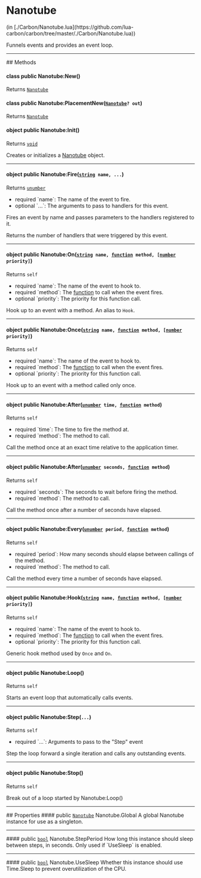 <link href="../../style.css" rel="stylesheet" type="text/css"/>
<h1 class="class-title">Nanotube</h1>
<span class="file-link">(in [./Carbon/Nanotube.lua](https://github.com/lua-carbon/carbon/tree/master/./Carbon/Nanotube.lua))</span><br/>

Funnels events and provides an event loop.


<hr />
## Methods
<h4 class="method-name"><span class="doc-scope doc-class">class</span> <span class="doc-visibility doc-public">public</span> Nanotube:New()</h4>
<p class="method-returns bold">Returns <code><a href="Classes/Nanotube">Nanotube</a></code></p><h4 class="method-name"><span class="doc-scope doc-class">class</span> <span class="doc-visibility doc-public">public</span> Nanotube:PlacementNew(<code><a href="Classes/Nanotube">Nanotube</a>? out</code>)</h4>
<p class="method-returns bold">Returns <code><a href="Classes/Nanotube">Nanotube</a></code></p>
<h4 class="method-name"><span class="doc-scope doc-object">object</span> <span class="doc-visibility doc-public">public</span> Nanotube:Init()</h4>
<p class="method-returns bold">Returns <code><a href="Types#void">void</a></code></p>
<ul class="doc-arg-list">

</ul>

Creates or initializes a <a href="Classes/Nanotube">Nanotube</a> object.
<hr/>
<h4 class="method-name"><span class="doc-scope doc-object">object</span> <span class="doc-visibility doc-public">public</span> Nanotube:Fire(<code><a href="Types#string">string</a> name, ...</code>)</h4>
<p class="method-returns bold">Returns <code><a href="Types#unumber">unumber</a></code></p>
<ul class="doc-arg-list">
<li><span class="doc-arg-level doc-required">required</span>  `name`: The name of the event to fire.</li>
<li><span class="doc-arg-level doc-optional">optional</span>  `...`: The arguments to pass to handlers for this event.</li>
</ul>

Fires an event by name and passes parameters to the handlers registered to it.

Returns the number of handlers that were triggered by this event.
<hr/>
<h4 class="method-name"><span class="doc-scope doc-object">object</span> <span class="doc-visibility doc-public">public</span> Nanotube:On(<code><a href="Types#string">string</a> name, <a href="Types#function">function</a> method, [<a href="Types#number">number</a> priority]</code>)</h4>
<p class="method-returns bold">Returns <code>self</code></p>
<ul class="doc-arg-list">
<li><span class="doc-arg-level doc-required">required</span>  `name`: The name of the event to hook to.</li>
<li><span class="doc-arg-level doc-required">required</span>  `method`: The <a href="Types#function">function</a> to call when the event fires.</li>
<li><span class="doc-arg-level doc-optional">optional</span>  `priority`: The priority for this function call.</li>
</ul>

Hook up to an event with a method. An alias to <code>Hook</code>.
<hr/>
<h4 class="method-name"><span class="doc-scope doc-object">object</span> <span class="doc-visibility doc-public">public</span> Nanotube:Once(<code><a href="Types#string">string</a> name, <a href="Types#function">function</a> method, [<a href="Types#number">number</a> priority]</code>)</h4>
<p class="method-returns bold">Returns <code>self</code></p>
<ul class="doc-arg-list">
<li><span class="doc-arg-level doc-required">required</span>  `name`: The name of the event to hook to.</li>
<li><span class="doc-arg-level doc-required">required</span>  `method`: The <a href="Types#function">function</a> to call when the event fires.</li>
<li><span class="doc-arg-level doc-optional">optional</span>  `priority`: The priority for this function call.</li>
</ul>

Hook up to an event with a method called only once.
<hr/>
<h4 class="method-name"><span class="doc-scope doc-object">object</span> <span class="doc-visibility doc-public">public</span> Nanotube:After(<code><a href="Types#unumber">unumber</a> time, <a href="Types#function">function</a> method</code>)</h4>
<p class="method-returns bold">Returns <code>self</code></p>
<ul class="doc-arg-list">
<li><span class="doc-arg-level doc-required">required</span>  `time`: The time to fire the method at.</li>
<li><span class="doc-arg-level doc-required">required</span>  `method`: The method to call.</li>
</ul>

Call the method once at an exact time relative to the application timer.
<hr/>
<h4 class="method-name"><span class="doc-scope doc-object">object</span> <span class="doc-visibility doc-public">public</span> Nanotube:After(<code><a href="Types#unumber">unumber</a> seconds, <a href="Types#function">function</a> method</code>)</h4>
<p class="method-returns bold">Returns <code>self</code></p>
<ul class="doc-arg-list">
<li><span class="doc-arg-level doc-required">required</span>  `seconds`: The seconds to wait before firing the method.</li>
<li><span class="doc-arg-level doc-required">required</span>  `method`: The method to call.</li>
</ul>

Call the method once after a number of seconds have elapsed.
<hr/>
<h4 class="method-name"><span class="doc-scope doc-object">object</span> <span class="doc-visibility doc-public">public</span> Nanotube:Every(<code><a href="Types#unumber">unumber</a> period, <a href="Types#function">function</a> method</code>)</h4>
<p class="method-returns bold">Returns <code>self</code></p>
<ul class="doc-arg-list">
<li><span class="doc-arg-level doc-required">required</span>  `period`: How many seconds should elapse between callings of the method.</li>
<li><span class="doc-arg-level doc-required">required</span>  `method`: The method to call.</li>
</ul>

Call the method every time a number of seconds have elapsed.
<hr/>
<h4 class="method-name"><span class="doc-scope doc-object">object</span> <span class="doc-visibility doc-public">public</span> Nanotube:Hook(<code><a href="Types#string">string</a> name, <a href="Types#function">function</a> method, [<a href="Types#number">number</a> priority]</code>)</h4>
<p class="method-returns bold">Returns <code>self</code></p>
<ul class="doc-arg-list">
<li><span class="doc-arg-level doc-required">required</span>  `name`: The name of the event to hook to.</li>
<li><span class="doc-arg-level doc-required">required</span>  `method`: The <a href="Types#function">function</a> to call when the event fires.</li>
<li><span class="doc-arg-level doc-optional">optional</span>  `priority`: The priority for this function call.</li>
</ul>

Generic hook method used by <code>Once</code> and <code>On</code>.
<hr/>
<h4 class="method-name"><span class="doc-scope doc-object">object</span> <span class="doc-visibility doc-public">public</span> Nanotube:Loop()</h4>
<p class="method-returns bold">Returns <code>self</code></p>
<ul class="doc-arg-list">

</ul>

Starts an event loop that automatically calls events.
<hr/>
<h4 class="method-name"><span class="doc-scope doc-object">object</span> <span class="doc-visibility doc-public">public</span> Nanotube:Step(<code>...</code>)</h4>
<p class="method-returns bold">Returns <code>self</code></p>
<ul class="doc-arg-list">
<li><span class="doc-arg-level doc-required">required</span>  `...`: Arguments to pass to the "Step" event</li>
</ul>

Step the loop forward a single iteration and calls any outstanding events.
<hr/>
<h4 class="method-name"><span class="doc-scope doc-object">object</span> <span class="doc-visibility doc-public">public</span> Nanotube:Stop()</h4>
<p class="method-returns bold">Returns <code>self</code></p>
<ul class="doc-arg-list">

</ul>

Break out of a loop started by Nanotube:Loop()

<hr />
## Properties
#### <span class="doc-visibility doc-public">public</span> <code><a href="Classes/Nanotube">Nanotube</a></code> Nanotube.Global
A global Nanotube instance for use as a singleton.
<hr/>
#### <span class="doc-visibility doc-public">public</span> <code><a href="Types#bool">bool</a></code> Nanotube.StepPeriod
How long this instance should sleep between steps, in seconds. Only used if `UseSleep` is enabled.
<hr/>
#### <span class="doc-visibility doc-public">public</span> <code><a href="Types#bool">bool</a></code> Nanotube.UseSleep
Whether this instance should use Time.Sleep to prevent overutilization of the CPU.